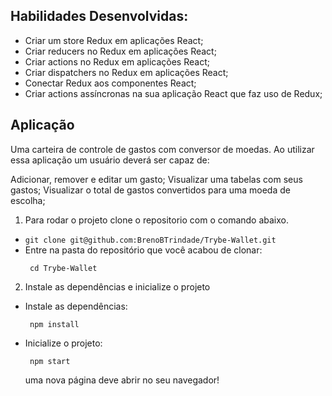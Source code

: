## Habilidades Desenvolvidas: ##

- Criar um store Redux em aplicações React;
- Criar reducers no Redux em aplicações React;
- Criar actions no Redux em aplicações React;
- Criar dispatchers no Redux em aplicações React;
- Conectar Redux aos componentes React;
- Criar actions assíncronas na sua aplicação React que faz uso de Redux;

## Aplicação ##

Uma carteira de controle de gastos com conversor de moedas.
Ao utilizar essa aplicação um usuário deverá ser capaz de:

Adicionar, remover e editar um gasto;
Visualizar uma tabelas com seus gastos;
Visualizar o total de gastos convertidos para uma moeda de escolha;

1. Para rodar o projeto clone o repositorio com o comando abaixo.

- `git clone git@github.com:BrenoBTrindade/Trybe-Wallet.git`
- Entre na pasta do repositório que você acabou de clonar:
  ```
   cd Trybe-Wallet
  ```
2. Instale as dependências e inicialize o projeto

- Instale as dependências:
  ```
   npm install
  ``` 
- Inicialize o projeto:
  ```
   npm start 
  ```
   uma nova página deve abrir no seu navegador!

